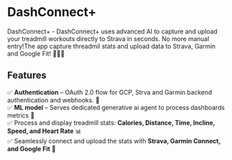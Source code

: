 # DashConnect+
DashConnect+ - DashConnect+ uses advanced AI to capture and upload your treadmill workouts directly to Strava in seconds. No more manual entry!The app capture threadmil stats and upload data to Strava, Garmin and Google Fit!  🚀🏃‍♂️


## Features
✅ **Authentication** – OAuth 2.0 flow for GCP, Strva and Garmin backend authentication and webhooks. 📸  
✅ **ML model** – Serves dedicated generative ai agent to process dashboards metrics 🧠  
✅ Process and display treadmill stats: **Calories, Distance, Time, Incline, Speed, and Heart Rate** 📊  
✅ Seamlessly connect and upload the stats with **Strava, Garmin Connect, and Google Fit** 🤝 
